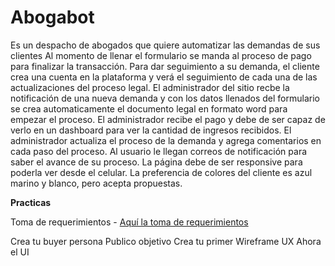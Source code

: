 # Abogabot

Es un despacho de abogados que quiere automatizar las demandas de sus clientes Al momento de llenar el formulario se manda al proceso de pago para finalizar la transacción. Para dar seguimiento a su demanda, el cliente crea una cuenta en la plataforma y verá el seguimiento de cada una de las actualizaciones del proceso legal.
El administrador del sitio recbe la notificación de una nueva demanda y con los datos llenados del formulario se crea automaticamente el documento legal en formato word para empezar el proceso.
El administrador recibe el pago y debe de ser capaz de verlo en un dashboard para ver la cantidad de ingresos recibidos.
El administrador actualiza el proceso de la demanda y agrega comentarios en cada paso del proceso.
Al usuario le llegan correos de notificación para saber el avance de su proceso.
La página debe de ser responsive para poderla ver desde el celular.
La preferencia de colores del cliente es azul marino y blanco, pero acepta propuestas.

**Practicas**

Toma de requerimientos
    - [ Aquí la toma de requerimientos](./Requerimientos.doc)

Crea tu buyer persona
Publico objetivo
Crea tu primer Wireframe UX
Ahora el UI
